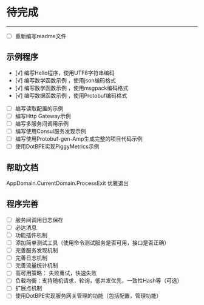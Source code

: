 # 待完成
----

- [ ] 重新编写readme文件

## 示例程序

- [√] 编写Hello程序，使用UTF8字符串编码
- [√] 编写数学函数示例 ，使用json编码格式
- [√] 编写数学函数示例 ，使用msgpack编码格式
- [√] 编写数据函数示例 ，使用Protobuf编码格式
- [ ] 编写读取配置的示例
- [ ] 编写Http Gateway示例
- [ ] 编写多服务间调用示例
- [ ] 编写使用Consul服务发现示例
- [ ] 编写使用Protobuf-gen-Amp生成完整的项目代码示例
- [ ] 使用DotBPE实现PiggyMetrics示例

## 帮助文档
AppDomain.CurrentDomain.ProcessExit 优雅退出

## 程序完善
- [ ] 服务间调用日志保存
- [ ] 必达消息
- [ ] 功能插件机制
- [ ] 添加简单测试工具（使用命令测试服务是否可用，接口是否正确）
- [ ] 完善服务发现机制
- [ ] 完善日志机制
- [ ] 完善流量统计机制
- [ ] 高可用策略： 失败重试，快速失败
- [ ] 负载均衡：支持随机请求，轮询，低并发优先，一致性Hash等（可选）
- [ ] 扩展点机制
- [ ] 使用DotBPE实现服务网关管理的功能（包括配置，管理功能）
